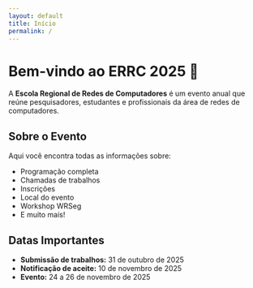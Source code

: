 ```yaml
---
layout: default
title: Início
permalink: /
---
```


# Bem-vindo ao ERRC 2025 🎉

A **Escola Regional de Redes de Computadores** é um evento anual que reúne pesquisadores, estudantes e profissionais da área de redes de computadores.

## Sobre o Evento

Aqui você encontra todas as informações sobre:
- Programação completa
- Chamadas de trabalhos
- Inscrições
- Local do evento
- Workshop WRSeg
- E muito mais!

## Datas Importantes

- **Submissão de trabalhos:** 31 de outubro de 2025
- **Notificação de aceite:** 10 de novembro de 2025
- **Evento:** 24 a 26 de novembro de 2025
